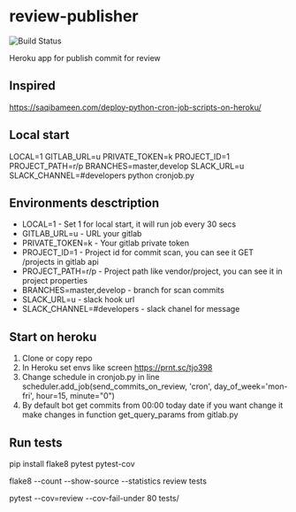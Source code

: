 # review-publisher

![Build Status](https://github.com/otis22/review-publisher/workflows/CI/badge.svg)


Heroku app for publish commit for review

## Inspired
https://saqibameen.com/deploy-python-cron-job-scripts-on-heroku/

## Local start 
LOCAL=1 GITLAB_URL=u PRIVATE_TOKEN=k PROJECT_ID=1 PROJECT_PATH=r/p BRANCHES=master,develop SLACK_URL=u SLACK_CHANNEL=#developers python cronjob.py

## Environments desctription
* LOCAL=1 - Set 1 for local start, it will run job every 30 secs
* GITLAB_URL=u - URL your gitlab 
* PRIVATE_TOKEN=k - Your gitlab private token
* PROJECT_ID=1 - Project id for commit scan, you can see it GET /projects in gitlab api 
* PROJECT_PATH=r/p - Project path like vendor/project, you can see it in project properties
* BRANCHES=master,develop - branch for scan commits
* SLACK_URL=u - slack hook url
* SLACK_CHANNEL=#developers - slack chanel for message


## Start on heroku
1. Clone or copy repo
1. In Heroku set envs like screen https://prnt.sc/tjo398
1. Change schedule in cronjob.py in line scheduler.add_job(send_commits_on_review, 'cron', day_of_week='mon-fri', hour=15, minute="0")
1. By default bot get commits from 00:00 today date if you want change it make changes in function get_query_params from gitlab.py

## Run tests

pip install flake8 pytest pytest-cov

flake8 --count --show-source --statistics review tests

pytest --cov=review --cov-fail-under 80 tests/